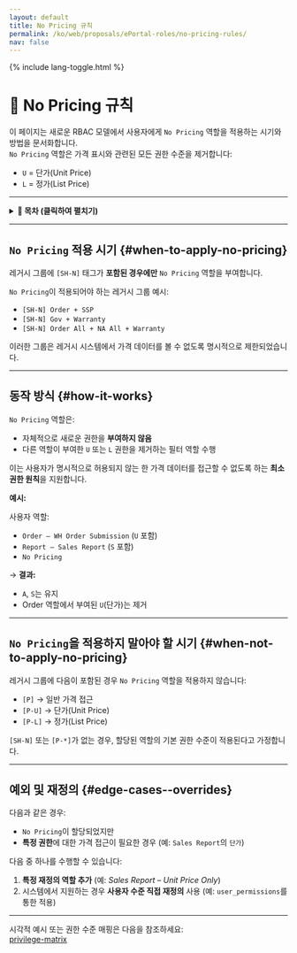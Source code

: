 ```yaml
---
layout: default
title: No Pricing 규칙
permalink: /ko/web/proposals/ePortal-roles/no-pricing-rules/
nav: false
---
```


{% include lang-toggle.html %}

# 🚫 No Pricing 규칙

이 페이지는 새로운 RBAC 모델에서 사용자에게 `No Pricing` 역할을 적용하는 시기와 방법을 문서화합니다.  
`No Pricing` 역할은 가격 표시와 관련된 모든 권한 수준을 제거합니다:

- `U` = 단가(Unit Price)  
- `L` = 정가(List Price)

---

<details markdown="1">
  <summary><strong>📑 목차 (클릭하여 펼치기)</strong></summary>

- [`No Pricing` 적용 시기](#when-to-apply-no-pricing)
- [`동작 방식`](#how-it-works)
- [`No Pricing`을 적용하지 말아야 할 시기](#when-not-to-apply-no-pricing)
- [`예외 및 재정의`](#edge-cases--overrides)

</details>

---

## `No Pricing` 적용 시기 {#when-to-apply-no-pricing}

레거시 그룹에 `[SH-N]` 태그가 **포함된 경우에만** `No Pricing` 역할을 부여합니다.

`No Pricing`이 적용되어야 하는 레거시 그룹 예시:

- `[SH-N] Order + SSP`
- `[SH-N] Gov + Warranty`
- `[SH-N] Order All + NA All + Warranty`

이러한 그룹은 레거시 시스템에서 가격 데이터를 볼 수 없도록 명시적으로 제한되었습니다.

---

## 동작 방식 {#how-it-works}

`No Pricing` 역할은:

- 자체적으로 새로운 권한을 **부여하지 않음**
- 다른 역할이 부여한 `U` 또는 `L` 권한을 제거하는 필터 역할 수행

이는 사용자가 명시적으로 허용되지 않는 한 가격 데이터를 접근할 수 없도록 하는 **최소 권한 원칙**을 지원합니다.

**예시:**

사용자 역할:

- `Order – WH Order Submission` (`U` 포함)
- `Report – Sales Report` (`S` 포함)
- `No Pricing`

→ **결과:**

- `A`, `S`는 유지  
- Order 역할에서 부여된 `U`(단가)는 제거

---

## `No Pricing`을 적용하지 말아야 할 시기 {#when-not-to-apply-no-pricing}

레거시 그룹에 다음이 포함된 경우 `No Pricing` 역할을 적용하지 않습니다:

- `[P]` → 일반 가격 접근
- `[P-U]` → 단가(Unit Price)
- `[P-L]` → 정가(List Price)

`[SH-N]` 또는 `[P-*]`가 없는 경우, 할당된 역할의 기본 권한 수준이 적용된다고 가정합니다.

---

## 예외 및 재정의 {#edge-cases--overrides}

다음과 같은 경우:

- `No Pricing`이 할당되었지만  
- **특정 권한**에 대한 가격 접근이 필요한 경우 (예: `Sales Report`의 `단가`)

다음 중 하나를 수행할 수 있습니다:

1. **특정 재정의 역할 추가** (예: *Sales Report – Unit Price Only*)  
2. 시스템에서 지원하는 경우 **사용자 수준 직접 재정의** 사용 (예: `user_permissions`를 통한 적용)

---

시각적 예시 또는 권한 수준 매핑은 다음을 참조하세요:  
[privilege-matrix](./privilege-matrix.md)

